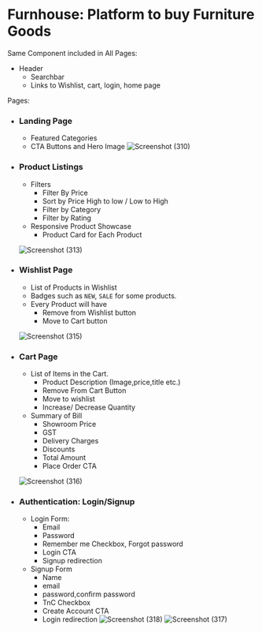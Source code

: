 # Furnhouse: Platform to buy Furniture Goods

Same Component included in All Pages:
  - Header 
    - Searchbar
    - Links to Wishlist, cart, login, home page

Pages:
  - ### Landing Page
    - Featured Categories
    - CTA Buttons and Hero Image
  ![Screenshot (310)](https://user-images.githubusercontent.com/66322728/154933105-7655286a-511c-4a66-abac-eca1022ae96f.png)

 - ### Product Listings
    - Filters
      - Filter By Price
      - Sort by Price High to low / Low to High
      - Filter by Category
      - Filter by Rating
    - Responsive Product Showcase  
      - Product Card for Each Product
     
    ![Screenshot (313)](https://user-images.githubusercontent.com/66322728/154934661-add1fcad-a81b-44a5-a376-4173d1b20286.png)

 - ### Wishlist Page
    - List of Products in Wishlist
    - Badges such as `NEW`, `SALE` for some products.
    - Every Product will have
       - Remove from Wishlist button
       - Move to Cart button
      
    ![Screenshot (315)](https://user-images.githubusercontent.com/66322728/154935709-b6be63cd-d2fe-4a54-b869-0caf2744f2f6.png)

- ### Cart Page
    - List of Items in the Cart.
      - Product Description (Image,price,title etc.)
      - Remove From Cart Button
      - Move to wishlist
      - Increase/ Decrease Quantity
    - Summary of Bill
      - Showroom Price 
      - GST
      - Delivery Charges
      - Discounts
      - Total Amount
      - Place Order CTA
    
    ![Screenshot (316)](https://user-images.githubusercontent.com/66322728/154936713-48ceb36e-7392-447d-bbc2-31e60d19456d.png)
  
- ### Authentication: Login/Signup
    - Login Form: 
      - Email
      - Password
      - Remember me Checkbox, Forgot password
      - Login CTA
      - Signup redirection
    - Signup Form
      - Name
      - email
      - password,confirm password
      - TnC Checkbox
      - Create Account CTA
      - Login redirection
  ![Screenshot (318)](https://user-images.githubusercontent.com/66322728/154941441-1130e8d3-c342-4f96-ad2e-ec06bb6b31c7.png)
  ![Screenshot (317)](https://user-images.githubusercontent.com/66322728/154941450-1a8ce091-10e8-43d6-a6e6-8463dd3c3c75.png)


